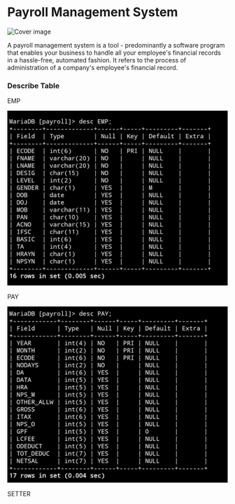 <html>

<h1>Payroll Management System</h1>
<img src="Adobe_Post_20210516_1231200.5320297495011386.png" alt="Cover image">

<p>A payroll management system is a tool - predominantly a software program that enables your business to handle all your employee's financial records in a hassle-free, automated fashion. It refers to the process of administration of a company's employee's financial record. </p>

<h3> Describe Table </h3>
<p> EMP </p>
<img src="https://github.com/S2Sofficial/payroll-management/blob/assets/EMP.jpg",alt="EMP table image">
<p> PAY </p>
<img src="https://github.com/S2Sofficial/payroll-management/blob/assets/PAY.jpg",alt="PAY table image">
<p> SETTER </p>
<img scr="https://github.com/S2Sofficial/payroll-management/blob/assets/SETTER.jpg",alt="SETTER table image">


</html>
